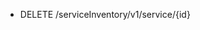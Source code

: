 <!--
    ATTENTION: This file was generated via gradle!
               Do NOT manually edit this file! Any such changes will be overwritten!
-->

* DELETE /serviceInventory/v1/service/{id}
